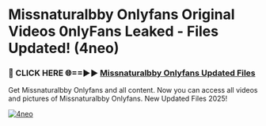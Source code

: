 # Missnaturalbby Onlyfans Original Videos 0nlyFans Leaked - Files Updated! (4neo)

<h3>🔴 CLICK HERE 🌐==►► <a href="https://tinyurl.com/2m67pmp6" rel="nofollow">Missnaturalbby Onlyfans Updated Files</a></h3>

Get Missnaturalbby Onlyfans and all content. Now you can access all videos and pictures of Missnaturalbby Onlyfans. New Updated Files 2025!

[![4neo](https://i.imgur.com/H4QAA4z.gif)](https://tinyurl.com/2m67pmp6)
